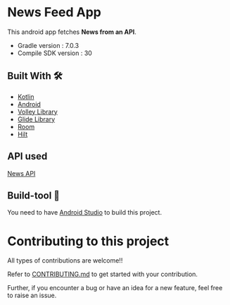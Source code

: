 # News Feed App

This android app fetches **News from an API**.
- Gradle version : 7.0.3
- Compile SDK version : 30

## Built With 🛠
- [Kotlin](https://kotlinlang.org/)
- [Android](https://developer.android.com/docs)
- [Volley Library](https://developer.android.com/training/volley)
- [Glide Library](https://github.com/bumptech/glide)
- [Room](https://developer.android.com/training/data-storage/room)
- [Hilt](https://developer.android.com/training/dependency-injection/hilt-android)


## API used
[News API](https://github.com/SauravKanchan/NewsAPI)

## Build-tool 🧰
You need to have [Android Studio](https://developer.android.com/studio) to build this project.

# Contributing to this project
All types of contributions are welcome!!

Refer to [CONTRIBUTING.md](CONTRIBUTING.md) to get started with your contribution.

Further, if you encounter a bug or have an idea for a new feature, feel free to raise an issue.

